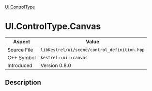 [UI.ControlType](index)
# UI.ControlType.Canvas
| Aspect | Value |
| --- | --- |
| Source File | `libKestrel/ui/scene/control_definition.hpp` |
| C++ Symbol | `kestrel::ui::canvas` |
| Introduced | Version 0.8.0 |
## Description

